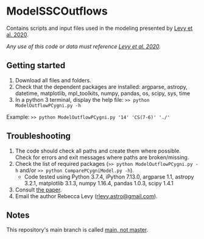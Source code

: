 # ModelSSCOutflows
Contains scripts and input files used in the modeling presented by [Levy et al. 2020](https://ui.adsabs.harvard.edu/abs/2020arXiv201105334L/abstract).

*Any use of this code or data must reference [Levy et al. 2020](https://ui.adsabs.harvard.edu/abs/2020arXiv201105334L/abstract).*

## Getting started
1. Download all files and folders. 
2. Check that the dependent packages are installed: argparse, astropy, datetime, matplotlib, mpl_toolkits, numpy, pandas, os, scipy, sys, time
3. In a python 3 terminal, display the help file: ``>> python ModelOutflowPCygni.py -h``

Example: `>> python ModelOutflowPCygni.py '14' 'CS(7-6)' './'`

## Troubleshooting
1. The code should check all paths and create them where possible. Check for errors and exit messages where paths are broken/missing.
2. Check the list of required packages (`>> python ModelOutflowPCygni.py -h` and/or `>> python ComparePCygniModel.py -h`).
    * Code tested using Python 3.7.4, iPython 7.13.0, argparse 1.1, astropy 3.2.1, matplotlib 3.1.3, numpy 1.16.4, pandas 1.0.3, scipy 1.4.1 
3. Consult [the paper](https://ui.adsabs.harvard.edu/abs/2020arXiv201105334L/abstract).
4. Email the author Rebecca Levy (rlevy.astro@gmail.com).

## Notes
This repository's main branch is called [main, not master](https://www.cnet.com/news/microsofts-github-is-removing-coding-terms-like-master-and-slave/).
